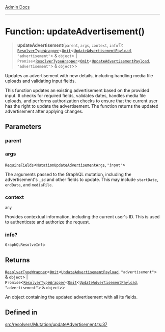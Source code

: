 [Admin Docs](/)

***

# Function: updateAdvertisement()

> **updateAdvertisement**(`parent`, `args`, `context`, `info`?): [`ResolverTypeWrapper`](../../../../types/generatedGraphQLTypes/type-aliases/ResolverTypeWrapper.md)\<[`Omit`](../../../../types/generatedGraphQLTypes/type-aliases/Omit.md)\<[`UpdateAdvertisementPayload`](../../../../types/generatedGraphQLTypes/type-aliases/UpdateAdvertisementPayload.md), `"advertisement"`\> & `object`\> \| `Promise`\<[`ResolverTypeWrapper`](../../../../types/generatedGraphQLTypes/type-aliases/ResolverTypeWrapper.md)\<[`Omit`](../../../../types/generatedGraphQLTypes/type-aliases/Omit.md)\<[`UpdateAdvertisementPayload`](../../../../types/generatedGraphQLTypes/type-aliases/UpdateAdvertisementPayload.md), `"advertisement"`\> & `object`\>\>

Updates an advertisement with new details, including handling media file uploads and validating input fields.

This function updates an existing advertisement based on the provided input. It checks for required fields, validates dates, handles media file uploads, and performs authorization checks to ensure that the current user has the right to update the advertisement. The function returns the updated advertisement after applying changes.

## Parameters

### parent

### args

[`RequireFields`](../../../../types/generatedGraphQLTypes/type-aliases/RequireFields.md)\<[`MutationUpdateAdvertisementArgs`](../../../../types/generatedGraphQLTypes/type-aliases/MutationUpdateAdvertisementArgs.md), `"input"`\>

The arguments passed to the GraphQL mutation, including the advertisement's `_id` and other fields to update. This may include `startDate`, `endDate`, and `mediaFile`.

### context

`any`

Provides contextual information, including the current user's ID. This is used to authenticate and authorize the request.

### info?

`GraphQLResolveInfo`

## Returns

[`ResolverTypeWrapper`](../../../../types/generatedGraphQLTypes/type-aliases/ResolverTypeWrapper.md)\<[`Omit`](../../../../types/generatedGraphQLTypes/type-aliases/Omit.md)\<[`UpdateAdvertisementPayload`](../../../../types/generatedGraphQLTypes/type-aliases/UpdateAdvertisementPayload.md), `"advertisement"`\> & `object`\> \| `Promise`\<[`ResolverTypeWrapper`](../../../../types/generatedGraphQLTypes/type-aliases/ResolverTypeWrapper.md)\<[`Omit`](../../../../types/generatedGraphQLTypes/type-aliases/Omit.md)\<[`UpdateAdvertisementPayload`](../../../../types/generatedGraphQLTypes/type-aliases/UpdateAdvertisementPayload.md), `"advertisement"`\> & `object`\>\>

An object containing the updated advertisement with all its fields.

## Defined in

[src/resolvers/Mutation/updateAdvertisement.ts:37](https://github.com/Suyash878/talawa-api/blob/cfd688207611ba245c99edd8dbaccb2cdbf6a043/src/resolvers/Mutation/updateAdvertisement.ts#L37)
